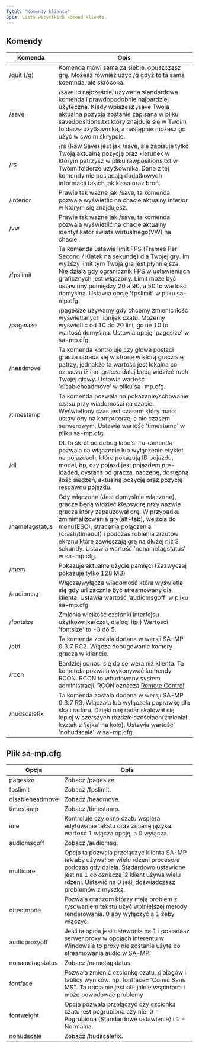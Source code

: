 ```yaml
---
Tytuł: "Komendy klienta"
Opis: Lista wszystkich komend klienta.
---
```


## Komendy

| Komenda        | Opis                                                                                                                                                                                                                                                                                                                                                            |
|----------------|------------------------------------------------------------------------------------------------------------------------------------------------------------------------------------------------------------------------------------------------------------------------------------------------------------------------------------------------------------------------|
| /quit (/q)     | Komenda mówi sama za siebie, opuszczasz grę. Możesz również użyć /q gdyż to ta sama koemnda, ale skrócona.                                                                                                                                                                                                                                                    |
| /save          | /save to najczęściej używana standardowa komenda i prawdopodobnie najbardziej użyteczna. Kiedy wpiszesz /save Twoja aktualna pozycja zostanie zapisana w pliku savedpositions.txt który znajduje się w Twoim folderze użytkownika, a następnie możesz go użyć w swoim skrypcie.                                                                                                                            |
| /rs            | /rs (Raw Save) jest jak /save, ale zapisuje tylko Twoją aktualną pozycję oraz kierunek w którym patrzysz w pliku rawpositions.txt w Twoim folderze użytkownika. Dane z tej komendy nie posiadają dodatkowych informacji takich jak klasa oraz broń.|
| /interior      | Prawie tak ważne jak /save, ta komenda pozwala wyświetlić na chacie aktualny interior w którym się znajdujesz. |
| /vw            | Prawie tak ważne jak /save, ta komenda pozwala wyświetlić na chacie aktualny identyfikator świata wirtualnego(VW) na chacie.|
| /fpslimit      | Ta komenda ustawia limit FPS (Frames Per Second / Klatek na sekundę) dla Twojej gry. Im wyższy limit tym Twoja gra jest płynniejsza. Nie działa gdy ogranicznik FPS w ustawieniach graficznych jest włączony. Limit może być ustawiony pomiędzy 20 a 90, a 50 to wartość domyślna. Ustawia opcję 'fpslimit' w pliku sa-mp.cfg.|
| /pagesize      | /pagesize używamy gdy chcemy zmienić ilość wyświetlanych libnijek czatu. Możemy wyświetlić od 10 do 20 lini, gdzie 10 to wartość domyślna. Ustawia opcję 'pagesize' w sa-mp.cfg.|
| /headmove      | Ta komenda kontroluje czy głowa postaci gracza obraca się w stronę w którą gracz się patrzy, jednakże ta wartość jest lokalna co oznacza iż inni gracze dalej będą widzieć ruch Twojej głowy. Ustawia wartość 'disableheadmove' w pliku sa-mp.cfg.                                                                                                                                               |
| /timestamp     | Ta komenda pozwala na pokazanie/schowanie czasu przy wiadomości na czacie. Wyświetlony czas jest czasem który masz ustawiony na komputerze, a nie czasem serwerowym. Ustawia wartość 'timestamp' w pliku sa-mp.cfg.                                                                                                                                                                           |
| /dl            | DL to skrót od debug labels. Ta komenda pozwala na włączenie lub wyłączenie etykiet na pojazdach, które pokazują ID pojazdu, model, hp, czy pojazd jest pojazdem pre-loaded, dystans od gracza, naczepę, dostępną ilość siedzeń, aktualną pozycję oraz pozycję respawnu pojazdu.                                                                                                                      |
| /nametagstatus | Gdy włączone (Jest domyślnie włączone), gracze będą widzieć klepsydrę przy nazwie gracza który zapauzował grę. W przypadku zminimalizowania gry(alt-tab), wejścia do menu(ESC), stracenia połączenia (crash/timeout) i podczas robienia zrzutów ekranu które zawieszają grę na dłużej niż 3 sekundy. Ustawia wartość 'nonametagstatus' w sa-mp.cfg.                                                                                                                                                                                              |
| /mem           | Pokazuje aktualne użycie pamięci (Zazwyczaj pokazuje tylko 128 MB)                                                                                                                                                                                                                                                                                 |
| /audiomsg      | Włącza/wyłącza wiadomość która wyświetla się gdy url zacznie być streamowany dla klienta. Ustawia wartość 'audiomsgoff' w pliku sa-mp.cfg.                                                                                                                                                                                                                                            |
| /fontsize      | Zmienia wielkość czcionki interfejsu użytkownika(czat, dialogi itp.) Wartości 'fontsize' to -3 do 5.                                                                                                                                                                                                                                                                                       |
| /ctd           | Ta komenda została dodana w wersji SA-MP 0.3.7 RC2. Włącza debugowanie kamery gracza w kliencie.                                                                                                                                                                                                                                                               |
| /rcon          | Bardziej odnosi się do serwera niż klienta. Ta komenda pozwala wykonywać komendy RCON. RCON to wbudowany system administracji. RCON oznacza [Remote Control](../server/ControllingServer#using-rcon).                                                                                                                                                         |
| /hudscalefix   | Ta komenda została dodana w wersji SA-MP 0.3.7 R3. Włączała lub wyłączała poprawkę dla skali radaru. Dzięki niej radar skalował się lepiej w szerszych rozdzielczościach(zmieniał kształt z 'jajka' na koło). Ustawia wartość 'nohudscale' w sa-mp.cfg.                                                                                                                                        |

## Plik sa-mp.cfg

| Opcja          | Opis                                                                                                                                                                                  |
|-----------------|----------------------------------------------------------------------------------------------------------------------------------------------------------------------------------------------|
| pagesize        | Zobacz /pagesize.|
| fpslimit        | Zobacz /fpslimit.|
| disableheadmove | Zobacz /headmove.|
| timestamp       | Zobacz /timestamp.|
| ime             | Kontroluje czy okno czatu wspiera edytowanie tekstu oraz zmianę języka. wartość 1 włącza opcję, a 0 wyłącza.|
| audiomsgoff     | Zobacz /audiomsg.|
| multicore       | Opcja ta pozwala przełączyć klienta SA-MP tak aby używał on wielu rdzeni procesora podczas gdy działa. Stadardowo ustawione jest na 1 co oznacza iż klient używa wielu rdzeni. Ustawić na 0 jeśli doświadczasz problemów z myszką. |
| directmode      | Pozwala graczom którzy mają problem z rysowaniem tekstu użyć wolniejszej metody renderowania. 0 aby wyłączyć a 1 żeby włączyć.                        |
| audioproxyoff   | Jeśli ta opcja jest ustawonia na 1 i posiadasz serwer proxy w opcjach interentu w Windowsie to proxy nie zostanie użyte do streamowania audio w SA-MP.|
| nonametagstatus | Zobacz /nametagstatus.|
| fontface        | Pozwala zmienić czcionkę czatu, dialogów i tablicy wyników. np. fontface="Comic Sans MS". Ta opcja nie jest oficjalnie wspierana i może powodować problemy|
| fontweight      | Opcja pozwala przełączyć czy czcionka czatu jest pogrubiona czy nie. 0 = Pogrubiona (Standardowe ustawienie) i 1 = Normalna.|
| nohudscale      | Zobacz /hudscalefix.| 
